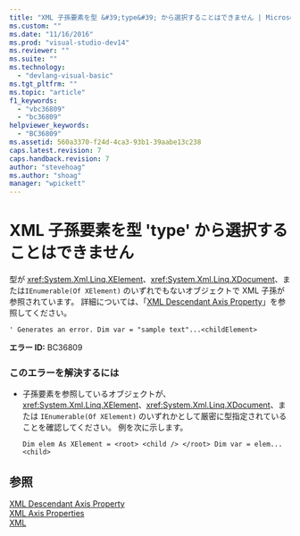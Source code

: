 ```yaml
---
title: "XML 子孫要素を型 &#39;type&#39; から選択することはできません | Microsoft Docs"
ms.custom: ""
ms.date: "11/16/2016"
ms.prod: "visual-studio-dev14"
ms.reviewer: ""
ms.suite: ""
ms.technology: 
  - "devlang-visual-basic"
ms.tgt_pltfrm: ""
ms.topic: "article"
f1_keywords: 
  - "vbc36809"
  - "bc36809"
helpviewer_keywords: 
  - "BC36809"
ms.assetid: 560a3370-f24d-4ca3-93b1-39aabe13c238
caps.latest.revision: 7
caps.handback.revision: 7
author: "stevehoag"
ms.author: "shoag"
manager: "wpickett"
---
```

# XML 子孫要素を型 &#39;type&#39; から選択することはできません
型が <xref:System.Xml.Linq.XElement>、<xref:System.Xml.Linq.XDocument>、または`IEnumerable(Of XElement)` のいずれでもないオブジェクトで XML 子孫が参照されています。 詳細については、「[XML Descendant Axis Property](../Topic/XML%20Descendant%20Axis%20Property%20\(Visual%20Basic\).md)」を参照してください。  
  
```vb#  
' Generates an error. Dim var = "sample text"...<childElement>  
```  
  
 **エラー ID:** BC36809  
  
### このエラーを解決するには  
  
-   子孫要素を参照しているオブジェクトが、<xref:System.Xml.Linq.XElement>、<xref:System.Xml.Linq.XDocument>、または `IEnumerable(Of XElement)` のいずれかとして厳密に型指定されていることを確認してください。 例を次に示します。  
  
    ```vb#  
    Dim elem As XElement = <root> <child /> </root> Dim var = elem...<child>  
    ```  
  
## 参照  
 [XML Descendant Axis Property](../Topic/XML%20Descendant%20Axis%20Property%20\(Visual%20Basic\).md)   
 [XML Axis Properties](../Topic/XML%20Axis%20Properties%20\(Visual%20Basic\).md)   
 [XML](../Topic/XML%20in%20Visual%20Basic.md)